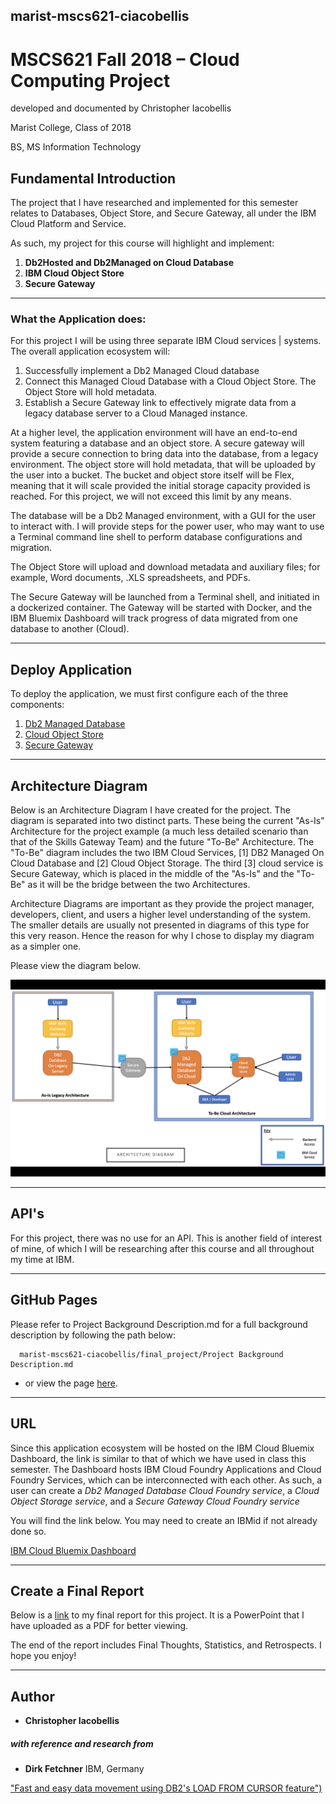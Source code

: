 ## marist-mscs621-ciacobellis
# MSCS621 Fall 2018 – Cloud Computing Project

developed and documented by Christopher Iacobellis

Marist College, Class of 2018

BS, MS Information Technology

## Fundamental Introduction

The project that I have researched and implemented for this semester relates to Databases, Object Store, and Secure Gateway, all under the IBM Cloud Platform and Service. 

As such, my project for this course will highlight and implement:

1. **Db2Hosted and Db2Managed on Cloud Database**
2. **IBM Cloud Object Store**
3. **Secure Gateway**

__________________________________________________________________________________________________________________________

### What the Application does:

For this project I will be using three separate IBM Cloud services | systems. The overall application ecosystem will:

1. Successfully implement a Db2 Managed Cloud database 
2. Connect this Managed Cloud Database with a Cloud Object Store. The Object Store will hold metadata.
3. Establish a Secure Gateway link to effectively migrate data from a legacy database server to a Cloud Managed instance.

At a higher level, the application environment will have an end-to-end system featuring a database and an object store. A secure gateway will provide a secure connection to bring data into the database, from a legacy environment. The object store will hold metadata, that will be uploaded by the user into a bucket. The bucket and object store itself will be Flex, meaning that it will scale provided the initial storage capacity provided is reached. For this project, we will not exceed this limit by any means.

The database will be a Db2 Managed environment, with a GUI for the user to interact with. I will provide steps for the power user, who may want to use a Terminal command line shell to perform database configurations and migration.

The Object Store will upload and download metadata and auxiliary files; for example, Word documents, .XLS spreadsheets, and PDFs.

The Secure Gateway will be launched from a Terminal shell, and initiated in a dockerized container. The Gateway will be started with Docker, and the IBM Bluemix Dashboard will track progress of data migrated from one database to another (Cloud).
__________________________________________________________________________________________________________________________

## Deploy Application

To deploy the application, we must first configure each of the three components:

1. [Db2 Managed Database](https://github.com/incredablechris/marist-mscs621-ciacobellis/blob/master/final_project/db2_managed.md)
2. [Cloud Object Store](https://github.com/incredablechris/marist-mscs621-ciacobellis/blob/master/final_project/cloud_object_store.md)
3. [Secure Gateway](https://github.com/incredablechris/marist-mscs621-ciacobellis/blob/master/final_project/secure_gateway.md)

__________________________________________________________________________________________________________________________

## Architecture Diagram

Below is an Architecture Diagram I have created for the project. The diagram is separated into two distinct parts. These being the current "As-Is" Architecture for the project example (a much less detailed scenario than that of the Skills Gateway Team) and the future "To-Be" Architecture. The "To-Be" diagram includes the two IBM Cloud Services, [1] DB2 Managed On Cloud Database and [2] Cloud Object Storage. The third [3] cloud service is Secure Gateway, which is placed in the middle of the "As-Is" and the "To-Be" as it will be the bridge between the two Architectures.

Architecture Diagrams are important as they provide the project manager, developers, client, and users a higher level understanding of the system. The smaller details are usually not presented in diagrams of this type for this very reason. Hence the reason for why I chose to display my diagram as a simpler one.

Please view the diagram below.

![Final Project Architecture Diagram](https://github.com/incredablechris/marist-mscs621-ciacobellis/blob/master/final_project/Final_Project_Arch.png)

__________________________________________________________________________________________________________________________

## API's
 
For this project, there was no use for an API. This is another field of interest of mine, of which I will be researching after this course and all throughout my time at IBM.
 
__________________________________________________________________________________________________________________________

## GitHub Pages

Please refer to Project Background Description.md for a full background description by following the path below:
      
      marist-mscs621-ciacobellis/final_project/Project Background Description.md
      
- or view the page [here](https://github.com/incredablechris/marist-mscs621-ciacobellis/blob/master/final_project/Project%20Background%20Description.md).

__________________________________________________________________________________________________________________________

## URL

Since this application ecosystem will be hosted on the IBM Cloud Bluemix Dashboard, the link is similar to that of which we have used in class this semester. The Dashboard hosts IBM Cloud Foundry Applications and Cloud Foundry Services, which can be interconnected with each other. As such, a user can create a *Db2 Managed Database Cloud Foundry service*, a *Cloud Object Storage service*, and a *Secure Gateway Cloud Foundry service* 

You will find the link below. You may need to create an IBMid if not already done so.

[IBM Cloud Bluemix Dashboard](https://console.bluemix.net/dashboard/apps)

__________________________________________________________________________________________________________________________

## Create a Final Report

Below is a [link](https://github.com/incredablechris/marist-mscs621-ciacobellis/blob/master/final_project/Iacobellis_Final_PPT.pdf) to my final report for this project. It is a PowerPoint that I have uploaded as a PDF for better viewing. 

The end of the report includes Final Thoughts, Statistics, and Retrospects. I hope you enjoy!

__________________________________________________________________________________________________________________________

## Author

* **Christopher Iacobellis**

##### with reference and research from

* **Dirk Fetchner** IBM, Germany

["Fast and easy data movement using DB2's LOAD FROM CURSOR feature")](https://www.ibm.com/developerworks/data/library/techarticle/dm-0901fechner/index.html) 

